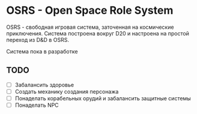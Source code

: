 # OSRS - Open Space Role System

OSRS - свободная игровая система, заточенная на космические приключения. Система построена вокруг D20 и настроена на простой переход из D&D в OSRS.

Система пока в разработке

## TODO

- [ ] Забалансить здоровье
- [ ] Создать механику создания персонажа
- [ ] Понаделать корабельных орудий и забалансить защитные системы
- [ ] Понаделать NPC